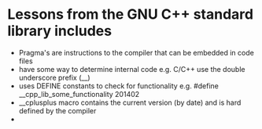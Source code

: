 # Lessons from the GNU C++ standard library includes

- Pragma's are instructions to the compiler that can be embedded in code files
- have some way to determine internal code e.g. C/C++ use the double underscore prefix (__)
- uses DEFINE constants to check for functionality e.g. #define __cpp_lib_some_functionality 201402
- __cplusplus macro contains the current version (by date) and is hard defined by the compiler
- 

